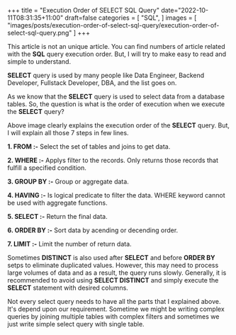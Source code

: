 +++
title = "Execution Order of SELECT SQL Query"
date="2022-10-11T08:31:35+11:00"
draft=false
categories = [
  "SQL",
]
images = [
  "images/posts/execution-order-of-select-sql-query/execution-order-of-select-sql-query.png"
]
+++


This article is not an unique article. You can find numbers of article related with the **SQL** query execution order. But, I will try to make easy to read and simple to understand.

**SELECT** query is used by many people like Data Engineer, Backend Developer, Fullstack Developer, DBA, and the list goes on.

As we know that the **SELECT** query is used to select data from a database tables. So, the question is what is the order of execution when we execute the **SELECT** query? <!--more-->


Above image clearly explains the execution order of the **SELECT** query. But, I will explain all those 7 steps in few lines.


**1. FROM :-**  Select the set of tables and joins to get data.

**2. WHERE :-**  Applys filter to the records. Only returns those records that fulfill a specified condition. 

**3. GROUP BY :-** Group or aggregate data.

**4. HAVING :-** Is logical predicate to filter the data. WHERE keyword cannot be used with aggregate functions.

**5. SELECT :-** Return the final data.

**6. ORDER BY :-**  Sort data by acending or decending order.

**7. LIMIT :-**  Limit the number of return data.

Sometimes **DISTINCT** is also used after **SELECT** and before **ORDER BY** setps to eliminate duplicated values. However, this may need to process large volumes of data and as a result, the query runs slowly. Generally, it is recommended to avoid using **SELECT DISTINCT** and simply execute the **SELECT** statement with desired columns.

Not every select query needs to have all the parts that I explained above. It's depend upon our requirement. Sometime we might be writing complex queries by joining multiple tables with complex filters and sometimes we just write simple select query with single table.